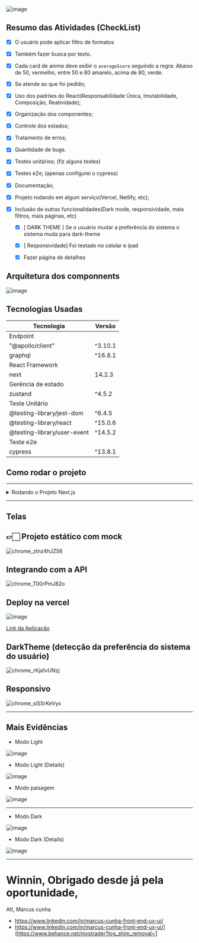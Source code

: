 
![image](https://github.com/mystrader/teste-busca-anime/assets/191412/8114d087-ff1e-4035-9293-72abf7b6b1c8)



## Resumo das Atividades (CheckList)

- [x]  O usuário pode aplicar filtro de formatos
- [x]  Também fazer busca por texto.
- [x]  Cada card de anime deve exibir o `averageScore` seguindo a regra: Abaixo de 50, vermelho, entre 50 e 80 amarelo, acima de 80, verde.
- [x]  Se atende ao que foi pedido;
- [x]  Uso dos padrões do React(Responsabilidade Única, Imutabilidade, Composição, Reatividade);
- [x]  Organização dos componentes;
- [x]  Controle dos estados;
- [x]  Tratamento de erros;
- [x]  Quantidade de bugs.

- [x]  Testes unitários; (fiz alguns testes)
- [x]  Testes e2e; (apenas configurei o cypress)
- [x]  Documentação;
- [x]  Projeto rodando em algum serviço(Vercel, Netlify, etc);
- [x]  Inclusão de outras funcionalidades(Dark mode, responsividade, mais filtros, mais páginas, etc)
    - [x]  [ DARK THEME ] Se o usuário mudar a preferência do sistema o sistema muda para dark-theme
    - [x]  [ Responsividade] Foi testado no celular e ipad
    - [x]  Fazer página de detalhes


## Arquitetura dos componnents

![image](https://github.com/mystrader/teste-busca-anime/assets/191412/57383617-938e-4c0f-8778-cb2402badd69)


## Tecnologias Usadas

| Tecnologia               | Versão    |
|--------------------------|-----------|
| Endpoint                 |           |
| "@apollo/client"         | ^3.10.1   |
| graphql                  | ^16.8.1   |
| React Framework          |           |
| next                     | 14.2.3    |
| Gerência de estado       |           |
| zustand                  | ^4.5.2    |
| Teste Unitário           |           |
| @testing-library/jest-dom| ^6.4.5    |
| @testing-library/react   | ^15.0.6   |
| @testing-library/user-event| ^14.5.2 |
| Teste e2e                |           |
| cypress                  | ^13.8.1   |


## Como rodar o projeto

---

<details>
  <summary> Rodando o Projeto Next.js</summary>
  

### 1. 🔄 Clone o repositório:

```bash
git clone -b develop https://github.com/mystrader/teste-busca-anime.git
```

### 2. 📂 Navegue até o diretório do projeto:

```bash
cd teste-busca-anime
```

### 3. 📦 Instale as dependências:

```bash
npm install
```
ou
```bash
yarn
```

### 4. ▶️ Inicie o servidor de desenvolvimento:

```bash
npm run dev
```
ou
```bash
yarn dev
```

---

### 5. 🌐 Visualize o projeto no navegador:

Abra o seu navegador e acesse: [http://localhost:3000](http://localhost:3000)


</details>


---

## Telas



 ## 👉🏻 Projeto estático com mock

![chrome_ztnz4hJZ56](https://github.com/mystrader/teste-busca-anime/assets/191412/5221a6f3-eb3d-4e3b-a4b9-e7e6f94c7d08)

## Integrando com a API

![chrome_T00rPmJ82o](https://github.com/mystrader/teste-busca-anime/assets/191412/e4df65f0-64ff-45ab-b5fd-a0695015ed05)

## Deploy na vercel

![image](https://github.com/mystrader/teste-busca-anime/assets/191412/461a43ae-d061-4356-adfd-803eb563b135)

[Link da Aplicação](https://teste-busca-anime-76bxhuwf5-marcusmystraders-projects.vercel.app/) 



## DarkTheme (detecção da preferência do sistema do usuário)
![chrome_rKja1vUNzj](https://github.com/mystrader/teste-busca-anime/assets/191412/742e1620-3f09-4b60-82db-4e49aea776c7)

## Responsivo
![chrome_slSSrKeVyx](https://github.com/mystrader/teste-busca-anime/assets/191412/862c5066-2e2f-4325-bcd2-46de8c7d0a97)

---

## Mais Evidências

- Modo Light

![image](https://github.com/mystrader/teste-busca-anime/assets/191412/e2b6e485-d738-45f5-ac42-88f16ec845bc)

- Modo Light (Details)

![image](https://github.com/mystrader/teste-busca-anime/assets/191412/368770a4-c702-4801-861b-b80d65cf2142)

- Modo paisagem

![image](https://github.com/mystrader/teste-busca-anime/assets/191412/ed27b936-b3d6-4ec1-8029-24c483679cbb)

---

- Modo Dark

![image](https://github.com/mystrader/teste-busca-anime/assets/191412/32ca89bb-9eb9-4e8c-9b1e-fd1491742ffd)

- Modo Dark (Details)

![image](https://github.com/mystrader/teste-busca-anime/assets/191412/9a63aa45-a26e-46fa-93f3-bb949f4d854c)


----




# Winnin,  Obrigado desde já pela oportunidade,

Att,
Marcus cunha

- https://www.linkedin.com/in/marcus-cunha-front-end-ux-ui/
- https://www.linkedin.com/in/marcus-cunha-front-end-ux-ui/](https://www.behance.net/mystrader?log_shim_removal=1











